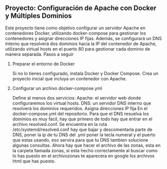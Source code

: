 <h2>Proyecto: Configuración de Apache con Docker y Múltiples Dominios</h2>

Este proyecto tiene como objetivo configurar un servidor Apache en contenedores Docker, utilizando docker-compose para gestionar los contenedores y asignar direcciones IP fijas. Además, se configurará un DNS interno que resolverá dos dominios hacia la IP del contenedor de Apache, utilizando virtual hosts en el puerto 80 para gestionar cada dominio de manera separada.
Pasos a seguir
1. Preparar el entorno de Docker

    Si no lo tienes configurado, instala Docker y Docker Compose.
    Crea un proyecto inicial que incluya un contenedor con Apache.

2. Configurar un archivo docker-compose.yml

    Define al menos dos servicios:
        Apache: el servidor web donde configuraremos los virtual hosts.
        DNS: un servidor DNS interno que resolverá los dominios requeridos.
    Asigna direcciones IP fija
En el docker-compose.yml del repositorio.
Para que el DNS resuelva los dominios es muy facil, hay que primero de todo hay que entrar en el archivo resolved.conf.
Se encuentra en la ruta /etc/systemd/resolved.conf hay que bajar y descomentarla parte de DNS, poner la ip de tu DNS del .yml poner la tecla numeral y el puerto que estas usando, eso servira para que tu DNS tambien solucione algunas consultas.
Ahora hay que hacer el archivo de las zonas, esta en la carpeta llamada zonas, si esta hecho correctamente al buscar como lo has puesto en el archivozonas te aparecera en google los archivos html que has puesto.
